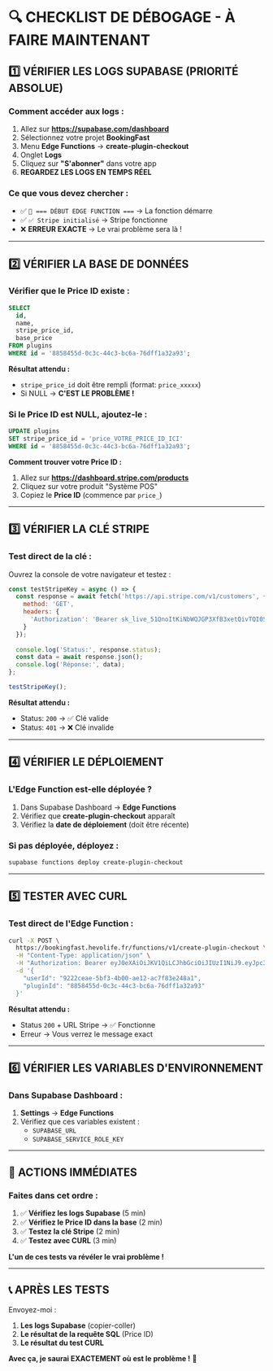 # 🔍 CHECKLIST DE DÉBOGAGE - À FAIRE MAINTENANT

## 1️⃣ **VÉRIFIER LES LOGS SUPABASE** (PRIORITÉ ABSOLUE)

### Comment accéder aux logs :
1. Allez sur **https://supabase.com/dashboard**
2. Sélectionnez votre projet **BookingFast**
3. Menu **Edge Functions** → **create-plugin-checkout**
4. Onglet **Logs**
5. Cliquez sur **"S'abonner"** dans votre app
6. **REGARDEZ LES LOGS EN TEMPS RÉEL**

### Ce que vous devez chercher :
- ✅ `🎯 === DÉBUT EDGE FUNCTION ===` → La fonction démarre
- ✅ `✅ Stripe initialisé` → Stripe fonctionne
- ❌ **ERREUR EXACTE** → Le vrai problème sera là !

---

## 2️⃣ **VÉRIFIER LA BASE DE DONNÉES**

### Vérifier que le Price ID existe :

```sql
SELECT 
  id,
  name,
  stripe_price_id,
  base_price
FROM plugins
WHERE id = '8858455d-0c3c-44c3-bc6a-76dff1a32a93';
```

**Résultat attendu :**
- `stripe_price_id` doit être rempli (format: `price_xxxxx`)
- Si NULL → **C'EST LE PROBLÈME !**

### Si le Price ID est NULL, ajoutez-le :

```sql
UPDATE plugins
SET stripe_price_id = 'price_VOTRE_PRICE_ID_ICI'
WHERE id = '8858455d-0c3c-44c3-bc6a-76dff1a32a93';
```

**Comment trouver votre Price ID :**
1. Allez sur **https://dashboard.stripe.com/products**
2. Cliquez sur votre produit "Système POS"
3. Copiez le **Price ID** (commence par `price_`)

---

## 3️⃣ **VÉRIFIER LA CLÉ STRIPE**

### Test direct de la clé :

Ouvrez la console de votre navigateur et testez :

```javascript
const testStripeKey = async () => {
  const response = await fetch('https://api.stripe.com/v1/customers', {
    method: 'GET',
    headers: {
      'Authorization': 'Bearer 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'
    }
  });
  
  console.log('Status:', response.status);
  const data = await response.json();
  console.log('Réponse:', data);
};

testStripeKey();
```

**Résultat attendu :**
- Status: `200` → ✅ Clé valide
- Status: `401` → ❌ Clé invalide

---

## 4️⃣ **VÉRIFIER LE DÉPLOIEMENT**

### L'Edge Function est-elle déployée ?

1. Dans Supabase Dashboard → **Edge Functions**
2. Vérifiez que **create-plugin-checkout** apparaît
3. Vérifiez la **date de déploiement** (doit être récente)

### Si pas déployée, déployez :

```bash
supabase functions deploy create-plugin-checkout
```

---

## 5️⃣ **TESTER AVEC CURL**

### Test direct de l'Edge Function :

```bash
curl -X POST \
  https://bookingfast.hevolife.fr/functions/v1/create-plugin-checkout \
  -H "Content-Type: application/json" \
  -H "Authorization: Bearer eyJ0eXAiOiJKV1QiLCJhbGciOiJIUzI1NiJ9.eyJpc3MiOiJzdXBhYmFzZSIsImlhdCI6MTc1OTE0MzE4MCwiZXhwIjo0OTE0ODE2NzgwLCJyb2xlIjoiYW5vbiJ9.22-nq4kNYY01DSSZ0XCVrWFLkItpxVESIWPBAJlS4SU" \
  -d '{
    "userId": "9222ceae-5bf3-4b00-ae12-ac7f83e248a1",
    "pluginId": "8858455d-0c3c-44c3-bc6a-76dff1a32a93"
  }'
```

**Résultat attendu :**
- Status `200` + URL Stripe → ✅ Fonctionne
- Erreur → Vous verrez le message exact

---

## 6️⃣ **VÉRIFIER LES VARIABLES D'ENVIRONNEMENT**

### Dans Supabase Dashboard :

1. **Settings** → **Edge Functions**
2. Vérifiez que ces variables existent :
   - `SUPABASE_URL`
   - `SUPABASE_SERVICE_ROLE_KEY`

---

## 🎯 **ACTIONS IMMÉDIATES**

### Faites dans cet ordre :

1. ✅ **Vérifiez les logs Supabase** (5 min)
2. ✅ **Vérifiez le Price ID dans la base** (2 min)
3. ✅ **Testez la clé Stripe** (2 min)
4. ✅ **Testez avec CURL** (3 min)

**L'un de ces tests va révéler le vrai problème !**

---

## 📞 **APRÈS LES TESTS**

Envoyez-moi :
1. **Les logs Supabase** (copier-coller)
2. **Le résultat de la requête SQL** (Price ID)
3. **Le résultat du test CURL**

**Avec ça, je saurai EXACTEMENT où est le problème !** 🎯
